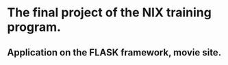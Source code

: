 # The final project of the NIX training program.

## Application on the FLASK framework, movie site.